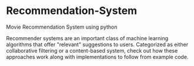 # Recommendation-System
Movie Recommendation System using python 


Recommender systems are an important class of machine learning algorithms that offer "relevant" suggestions to users. Categorized as either collaborative filtering or a content-based system, check out how these approaches work along with implementations to follow from example code.
